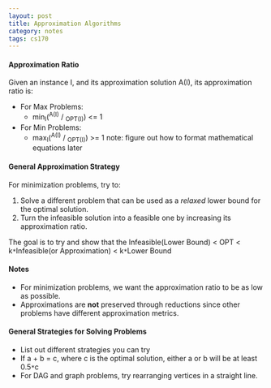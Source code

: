 ```yaml
---
layout: post
title: Approximation Algorithms
category: notes
tags: cs170
---
```


#### Approximation Ratio
Given an instance I, and its approximation solution A(I), its approximation ratio is:
* For Max Problems:
  * min<sub>I</sub>(<sup>A(I)</sup> / <sub>OPT(I)</sub>) <= 1
* For Min Problems:
  * max<sub>I</sub>(<sup>A(I)</sup> / <sub>OPT(I)</sub>) >= 1
note: figure out how to format mathematical equations later

#### General Approximation Strategy
For minimization problems, try to:
1. Solve a different problem that can be used as a *relaxed* lower bound for the optimal solution.
2. Turn the infeasible solution into a feasible one by increasing its approximation ratio.


The goal is to try and show that the Infeasible(Lower Bound) < OPT < k<code>&ast;</code>Infeasible(or Approximation) < k<code>&ast;</code>Lower Bound

#### Notes
* For minimization problems, we want the approximation ratio to be as low as possible.
* Approximations are **not** preserved through reductions since other problems have different approximation metrics.

#### General Strategies for Solving Problems
* List out different strategies you can try
* If a + b = c, where c is the optimal solution, either a or b will be at least 0.5<code>&ast;</code>c
* For DAG and graph problems, try rearranging vertices in a straight line.